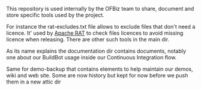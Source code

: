 This repository is used internally by the OFBiz team to share, document and store specific tools used by the project.

For instance the rat-excludes.txt file allows to exclude files that don't need a licence. It' used by [Apache RAT](https://creadur.apache.org/rat/) to check files licences to avoid missing licence when releasing. There are other such tools in the main dir.

As its name explains the documentation dir contains documents, notably one about our BuildBot usage inside our Continuous Integration flow.

Same for demo-backup that contains elements to help maintain our demos, wiki and web site. Some are now history but kept for now before we push them in a new attic dir
